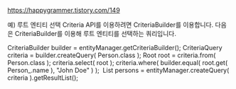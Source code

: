 https://happygrammer.tistory.com/149







예) 루트 엔티티 선택
Criteria API를 이용하려면 CriteriaBuilder를 이용합니다. 다음은 CriteriaBuilder를 이용해 루트 엔티티를 선택하는 쿼리입니다.

CriteriaBuilder builder = entityManager.getCriteriaBuilder();
​
CriteriaQuery<Person> criteria = builder.createQuery( Person.class );
Root<Person> root = criteria.from( Person.class );
criteria.select( root );
criteria.where( builder.equal( root.get( Person_.name ), "John Doe" ) );
​
List<Person> persons = entityManager.createQuery( criteria ).getResultList();


